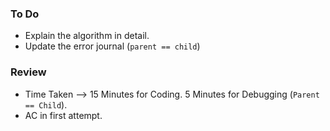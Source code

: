 ### To Do
* Explain the algorithm  in detail.
* Update the error journal (`parent == child`)


### Review
* Time Taken --> 15 Minutes for Coding. 5 Minutes for Debugging (`Parent == Child`).
* AC in first attempt.
